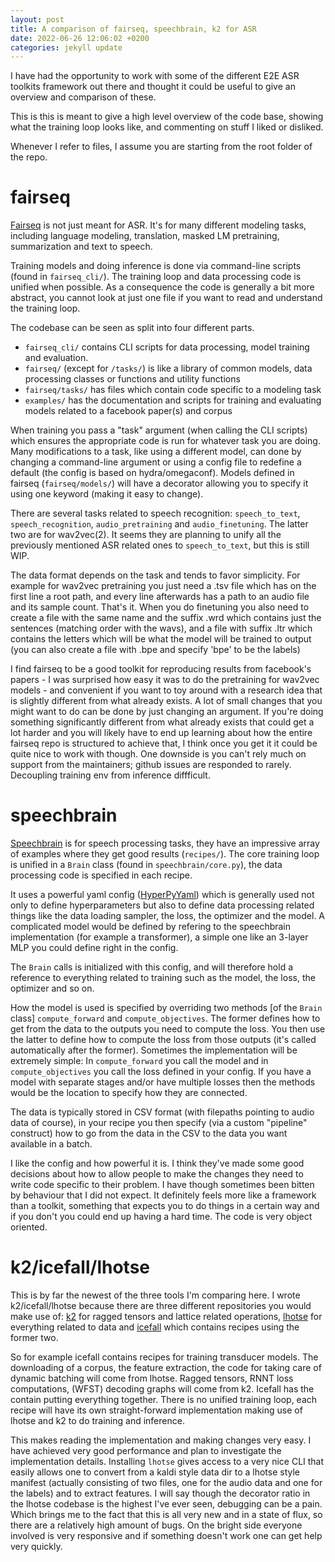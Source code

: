 ```yaml
---
layout: post
title: A comparison of fairseq, speechbrain, k2 for ASR
date: 2022-06-26 12:06:02 +0200
categories: jekyll update
---
```


I have had the opportunity to work with some of the different E2E ASR toolkits framework out there and thought it could be useful to give an overview and comparison of these.

This is this is meant to give a high level overview of the code base, showing what the training loop looks like, and commenting on stuff I liked or disliked.

Whenever I refer to files, I assume you are starting from the root folder of the repo.

# fairseq

[Fairseq](https://github.com/facebookresearch/fairseq) is not just meant for ASR. It's for many different modeling tasks, including language modeling, translation, masked LM pretraining, summarization and text to speech.

Training models and doing inference is done via command-line scripts (found in `fairseq_cli/`). The training loop and data processing code is unified when possible. As a consequence the code is generally a bit more abstract, you cannot look at just one file if you want to read and understand the training loop.

The codebase can be seen as split into four different parts. 
- `fairseq_cli/` contains CLI scripts for data processing, model training and evaluation.
- `fairseq/` (except for `/tasks/`) is like a library of common models, data processing classes or functions and utility functions 
- `fairseq/tasks/` has files which contain code specific to a modeling task
- `examples/` has the documentation and scripts for training and evaluating models related to a facebook paper(s) and corpus

When training you pass a "task" argument (when calling the CLI scripts) which ensures the appropriate code is run for whatever task you are doing. Many modifications to a task, like using a different model, can done by changing a command-line argument or using a config file to redefine a default (the config is based on hydra/omegaconf). Models defined in fairseq (`fairseq/models/`) will have a decorator allowing you to specify it using one keyword (making it easy to change). 

There are several tasks related to speech recognition: `speech_to_text`, `speech_recognition`, `audio_pretraining` and `audio_finetuning`. The latter two are for wav2vec(2). It seems they are planning to unify all the previously mentioned ASR related ones to `speech_to_text`, but this is still WIP. 

The data format depends on the task and tends to favor simplicity. For example for wav2vec pretraining you just need a .tsv file which has on the first line a root path, and every line afterwards has a path to an audio file and its sample count. That's it. When you do finetuning you also need to create a file with the same name and the suffix .wrd which contains just the sentences (matching order with the wavs), and a file with suffix .ltr which contains the letters which will be what the model will be trained to output (you can also create a file with .bpe and specify 'bpe' to be the labels)

I find fairseq to be a good toolkit for reproducing results from facebook's papers - I was surprised how easy it was to do the pretraining for wav2vec models - and convenient if you want to toy around with a research idea that is slightly different from what already exists. A lot of small changes that you might want to do can be done by just changing an argument. If you're doing something significantly different from what already exists that could get a lot harder and you will likely have to end up learning about how the entire fairseq repo is structured to achieve that, I think once you get it it could be quite nice to work with though. One downside is you can't rely much on support from the maintainers; github issues are responded to rarely. Decoupling training env from inference diffficult.

# speechbrain

[Speechbrain](https://github.com/speechbrain/speechbrain) is for speech processing tasks, they have an impressive array of examples where they get good results (`recipes/`).  The core training loop is unified in a `Brain` class (found in `speechbrain/core.py`), the data processing code is specified in each recipe. 

It uses a powerful yaml config ([HyperPyYaml](https://github.com/speechbrain/HyperPyYAML)) which is generally used not only to define hyperparameters but also to define data processing related things like the data loading sampler, the loss, the optimizer and the model. A complicated model would be defined by refering to the speechbrain implementation (for example a transformer), a simple one like an 3-layer MLP you could define right in the config.

The `Brain` calls is initialized with this config, and will therefore hold a reference to everything related to training such as the model, the loss, the optimizer and so on.

How the model is used is specified by overriding two methods  [of the `Brain` class] `compute_forward` and `compute_objectives`. The former defines how to get from the data to the outputs you need to compute the loss. You then use the latter to define how to compute the loss from those outputs (it's  called automatically after the former). Sometimes the implementation will be extremely simple: In `compute_forward` you call the model and in `compute_objectives` you call the loss defined in your config. If you have a model with separate stages and/or have multiple losses then the methods would be the location to specify how they are connected.

The data is typically stored in CSV format (with filepaths pointing to audio data of course), in your recipe you then specify (via a custom "pipeline" construct) how to go from the data in the CSV to the data you want available in a batch. 

I like the config and how powerful it is.  I think they've made some good decisions about how to allow people to make the changes they need to write code specific to their problem. I have though sometimes been bitten by behaviour that I did not expect. It definitely feels more like a framework than a toolkit, something that expects you to do things in a certain way and if you don't you could end up having a hard time. The code is very object oriented.

# k2/icefall/lhotse

This is by far the newest of the three tools I'm comparing here. I wrote k2/icefall/lhotse because there are three different repositories you would make use of: [k2](https://github.com/k2-fsa/k2) for ragged tensors and lattice related operations, [lhotse](https://github.com/lhotse-speech/lhotse) for everything related to data and [icefall](https://github.com/k2-fsa/icefall) which contains recipes using the former two.

So for example icefall contains recipes for training transducer models. The downloading of a corpus, the feature extraction, the code for taking care of dynamic batching will come from lhotse. Ragged tensors, RNNT loss computations, (WFST) decoding graphs will come from k2. Icefall has the contain putting everything together. There is no unified training loop, each recipe will have its own straight-forward implementation making use of lhotse and k2 to do training and inference.

This makes reading the implementation and making changes very easy. I have achieved very good performance and plan to investigate the implementation details. Installing `lhotse` gives access to a very nice CLI that easily allows one to convert from a kaldi style data dir to a lhotse style manifest (actually consisting of two files, one for the audio data and one for the labels) and to extract features. I will say though the decorator ratio in the lhotse codebase is the highest I've ever seen, debugging can be a pain. Which brings me to the fact that this is all very new and in a state of flux, so there are a relatively high amount of bugs. On the bright side everyone involved is very responsive and if something doesn't work one can get help very quickly.
